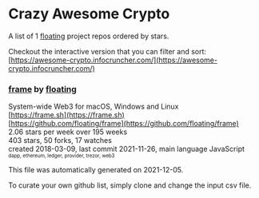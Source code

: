 # Crazy Awesome Crypto
A list of 1 [floating](https://github.com/floating) project repos ordered by stars.  

Checkout the interactive version that you can filter and sort: 
[https://awesome-crypto.infocruncher.com/](https://awesome-crypto.infocruncher.com/)  


### [frame](https://github.com/floating/frame) by [floating](https://github.com/floating)  
System-wide Web3 for macOS, Windows and Linux  
[https://frame.sh](https://frame.sh)  
[https://github.com/floating/frame](https://github.com/floating/frame)  
2.06 stars per week over 195 weeks  
403 stars, 50 forks, 17 watches  
created 2018-03-09, last commit 2021-11-26, main language JavaScript  
<sub><sup>dapp, ethereum, ledger, provider, trezor, web3</sup></sub>


This file was automatically generated on 2021-12-05.  

To curate your own github list, simply clone and change the input csv file.  